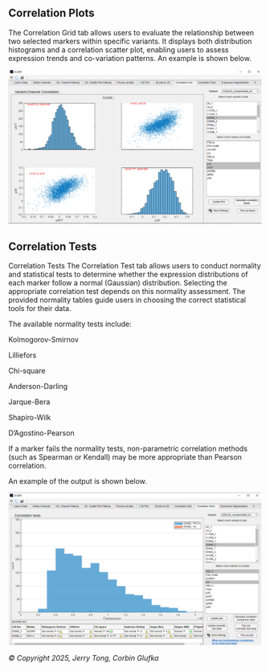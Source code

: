 ## Correlation Plots
The Correlation Grid tab allows users to evaluate the relationship between two selected markers within specific variants. It displays both distribution histograms and a correlation scatter plot, enabling users to assess expression trends and co-variation patterns. An example is shown below.

![Correlation Plot Example](Pictures/expression_plot_example.png)

## Correlation Tests
Correlation Tests
The Correlation Test tab allows users to conduct normality and statistical tests to determine whether the expression distributions of each marker follow a normal (Gaussian) distribution. Selecting the appropriate correlation test depends on this normality assessment. The provided normality tables guide users in choosing the correct statistical tools for their data.

The available normality tests include:

Kolmogorov-Smirnov

Lilliefors

Chi-square

Anderson-Darling

Jarque-Bera

Shapiro-Wilk

D’Agostino-Pearson

If a marker fails the normality tests, non-parametric correlation methods (such as Spearman or Kendall) may be more appropriate than Pearson correlation.

An example of the output is shown below.

![Correlation Test Example](Pictures/expression_Test_example.png)

*© Copyright 2025, Jerry Tong, Corbin Glufka*
